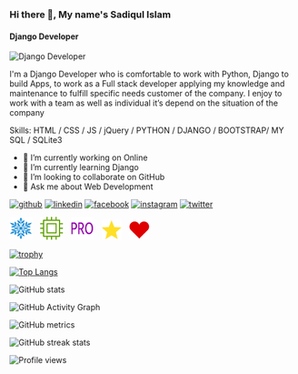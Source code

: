 ### Hi there 👋, My name's Sadiqul Islam
#### Django Developer
![Django Developer](https://static.djangoproject.com/img/logos/django-logo-negative.png)

I'm a Django Developer who is comfortable to work with Python, Django to build Apps, to work as a Full stack developer applying my knowledge and maintenance to fulfill specific needs customer of the company. I enjoy to work with a team as well as individual it’s depend on the situation of the company

Skills: HTML / CSS / JS / jQuery / PYTHON / DJANGO / BOOTSTRAP/ MY SQL / SQLite3

- 🔭 I’m currently working on Online 
- 🌱 I’m currently learning Django 
- 👯 I’m looking to collaborate on GitHub 
- 💬 Ask me about Web Development 


[<img src='https://cdn.jsdelivr.net/npm/simple-icons@3.0.1/icons/github.svg' alt='github' height='40'>](https://github.com/Sadiqul-Islam)  [<img src='https://cdn.jsdelivr.net/npm/simple-icons@3.0.1/icons/linkedin.svg' alt='linkedin' height='40'>](https://www.linkedin.com/in/sadiqul-islam/)  [<img src='https://cdn.jsdelivr.net/npm/simple-icons@3.0.1/icons/facebook.svg' alt='facebook' height='40'>](https://www.facebook.com/swe.sadiqul)  [<img src='https://cdn.jsdelivr.net/npm/simple-icons@3.0.1/icons/instagram.svg' alt='instagram' height='40'>](https://www.instagram.com/sadiqul.official390/)  [<img src='https://cdn.jsdelivr.net/npm/simple-icons@3.0.1/icons/twitter.svg' alt='twitter' height='40'>](https://twitter.com/@tpisadiqul)  

<a href='https://archiveprogram.github.com/'><img src='https://raw.githubusercontent.com/acervenky/animated-github-badges/master/assets/acbadge.gif' width='40' height='40'></a> <a href='https://docs.github.com/en/developers'><img src='https://raw.githubusercontent.com/acervenky/animated-github-badges/master/assets/devbadge.gif' width='40' height='40'></a> <a href='https://github.com/pricing'><img src='https://raw.githubusercontent.com/acervenky/animated-github-badges/master/assets/pro.gif' width='40' height='40'></a> <a href='https://stars.github.com/'><img src='https://raw.githubusercontent.com/acervenky/animated-github-badges/master/assets/starbadge.gif' width='35' height='35'></a> <a href='https://docs.github.com/en/github/supporting-the-open-source-community-with-github-sponsors'><img src='https://raw.githubusercontent.com/acervenky/animated-github-badges/master/assets/sponsorbadge.gif' width='35' height='35'></a> 

[![trophy](https://github-profile-trophy.vercel.app/?username=Sadiqul-Islam)](https://github.com/ryo-ma/github-profile-trophy)

[![Top Langs](https://github-readme-stats.vercel.app/api/top-langs/?username=Sadiqul-Islam)](https://github.com/anuraghazra/github-readme-stats)

![GitHub stats](https://github-readme-stats.vercel.app/api?username=Sadiqul-Islam&show_icons=true&count_private=true)  

![GitHub Activity Graph](https://activity-graph.herokuapp.com/graph?username=Sadiqul-Islam)  

![GitHub metrics](https://metrics.lecoq.io/Sadiqul-Islam)  

![GitHub streak stats](https://github-readme-streak-stats.herokuapp.com/?user=Sadiqul-Islam)  

![Profile views](https://gpvc.arturio.dev/Sadiqul-Islam)  
